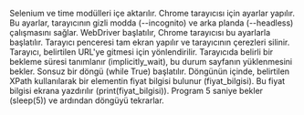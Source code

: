 
Selenium ve time modülleri içe aktarılır.
Chrome tarayıcısı için ayarlar yapılır. Bu ayarlar, tarayıcının gizli modda (--incognito) ve arka planda (--headless) çalışmasını sağlar.
WebDriver başlatılır, Chrome tarayıcısı bu ayarlarla başlatılır.
Tarayıcı penceresi tam ekran yapılır ve tarayıcının çerezleri silinir.
Tarayıcı, belirtilen URL'ye gitmesi için yönlendirilir.
Tarayıcıda belirli bir bekleme süresi tanımlanır (implicitly_wait), bu durum sayfanın yüklenmesini bekler.
Sonsuz bir döngü (while True) başlatılır.
Döngünün içinde, belirtilen XPath kullanılarak bir elementin fiyat bilgisi bulunur (fiyat_bilgisi).
Bu fiyat bilgisi ekrana yazdırılır (print(fiyat_bilgisi)).
Program 5 saniye bekler (sleep(5)) ve ardından döngüyü tekrarlar.
